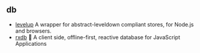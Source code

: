 ## db

- [levelup](https://github.com/Level/levelup) A wrapper for abstract-leveldown compliant stores, for Node.js and browsers.
- [rxdb](https://github.com/pubkey/rxdb) 🔄 A client side, offline-first, reactive database for JavaScript Applications